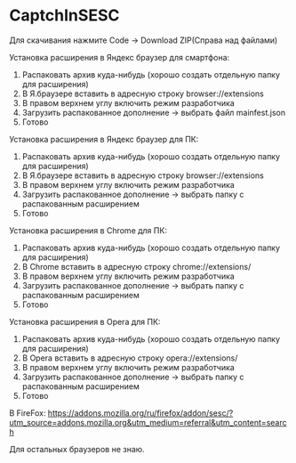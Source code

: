 # CaptchInSESC

Для скачивания нажмите Code -> Download ZIP(Справа над файлами)

Установка расширения в Яндекс браузер для смартфона:
1. Распаковать архив куда-нибудь (хорошо создать отдельную папку для расширения) 
2. В Я.браузере вставить в адресную строку
browser://extensions
3. В правом верхнем углу включить режим разработчика
4. Загрузить распакованное дополнение -> выбрать файл mainfest.json
5. Готово

Установка расширения в Яндекс браузер для ПК:
1. Распаковать архив куда-нибудь (хорошо создать отдельную папку для расширения) 
2. В Я.браузере вставить в адресную строку
browser://extensions
3. В правом верхнем углу включить режим разработчика
4. Загрузить распакованное дополнение -> выбрать папку с распакованным расширением
5. Готово

Установка расширения в Chrome для ПК:
1. Распаковать архив куда-нибудь (хорошо создать отдельную папку для расширения) 
2. В Chrome вставить в адресную строку
chrome://extensions/
3. В правом верхнем углу включить режим разработчика
4. Загрузить распакованное дополнение -> выбрать папку с распакованным расширением
5. Готово

Установка расширения в Opera для ПК:
1. Распаковать архив куда-нибудь (хорошо создать отдельную папку для расширения) 
2. В Opera вставить в адресную строку
opera://extensions/
3. В правом верхнем углу включить режим разработчика
4. Загрузить распакованное дополнение -> выбрать папку с распакованным расширением
5. Готово

В FireFox: https://addons.mozilla.org/ru/firefox/addon/sesc/?utm_source=addons.mozilla.org&utm_medium=referral&utm_content=search

Для остальных браузеров не знаю.
